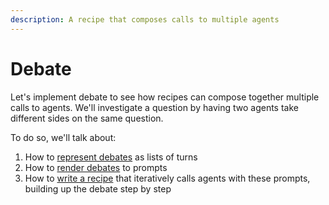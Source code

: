 ```yaml
---
description: A recipe that composes calls to multiple agents
---
```


# Debate

Let's implement debate to see how recipes can compose together multiple calls to agents. We'll investigate a question by having two agents take different sides on the same question.

To do so, we'll talk about:

1. How to [represent debates](debate/representing-debates.md) as lists of turns
2. How to [render debates](debate/from-debates-to-prompts.md) to prompts
3. How to [write a recipe](debate/the-debate-recipe.md) that iteratively calls agents with these prompts, building up the debate step by step
